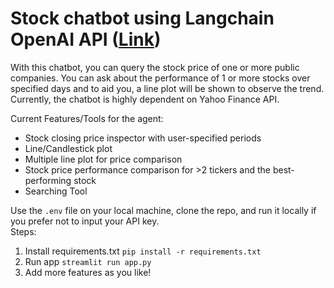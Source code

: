 # Stock chatbot using Langchain OpenAI API ([Link](https://stock-chatbot-tool.streamlit.app/))
With this chatbot, you can query the stock price of one or more public companies. You can ask about the performance of 1 or more stocks over specified days and to aid you, a line plot will be shown to observe the trend. Currently, the chatbot is highly dependent on Yahoo Finance API.

Current Features/Tools for the agent:
- Stock closing price inspector with user-specified periods
- Line/Candlestick plot
- Multiple line plot for price comparison
- Stock price performance comparison for >2 tickers and the best-performing stock
- Searching Tool

Use the `.env` file on your local machine, clone the repo, and run it locally if you prefer not to input your API key.  
Steps:
1. Install requirements.txt `pip install -r requirements.txt`
2. Run app `streamlit run app.py`
3. Add more features as you like!

